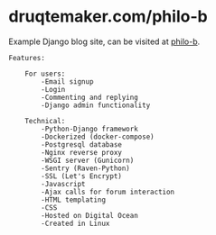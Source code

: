 # druqtemaker.com/philo-b

Example Django blog site, can be visited at [philo-b].

    Features:

        For users:
            -Email signup
            -Login
            -Commenting and replying
            -Django admin functionality

        Technical:
            -Python-Django framework
            -Dockerized (docker-compose)
            -Postgresql database
            -Nginx reverse proxy
            -WSGI server (Gunicorn)
            -Sentry (Raven-Python)
            -SSL (Let's Encrypt)
            -Javascript
            -Ajax calls for forum interaction
            -HTML templating
            -CSS
            -Hosted on Digital Ocean
            -Created in Linux

[philo-b]: https://druqtemaker.com/philo-b
